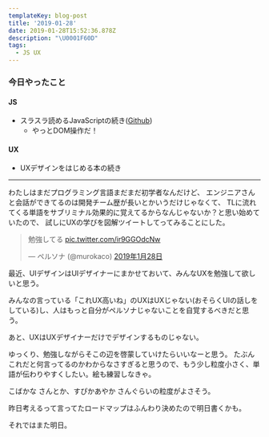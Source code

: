 ```yaml
---
templateKey: blog-post
title: '2019-01-28'
date: 2019-01-28T15:52:36.878Z
description: "\U0001F60D"
tags:
  - JS UX
---
```

### 今日やったこと

#### JS

* スラスラ読めるJavaScriptの続き([Github](https://github.com/murokaco/furigana-programming/commit/1a5ac659c4b3de58d098a29deb27d8e341918347))
    * やっとDOM操作だ！

#### UX

* UXデザインをはじめる本の続き

-----
わたしはまだプログラミング言語まだまだ初学者なんだけど、
エンジニアさんと会話ができてるのは開発チーム歴が長いとかいうだけじゃなくて、
TLに流れてくる単語をサブリミナル効果的に覚えてるからなんじゃないか？と思い始めていたので、
試しにUXの学びを図解ツイートしてってみることにした。

<blockquote class="twitter-tweet" data-lang="ja"><p lang="ja" dir="ltr">勉強してる <a href="https://t.co/ir9GGOdcNw">pic.twitter.com/ir9GGOdcNw</a></p>&mdash; ペルソナ (@murokaco) <a href="https://twitter.com/murokaco/status/1089761375994314753?ref_src=twsrc%5Etfw">2019年1月28日</a></blockquote>
<script async src="https://platform.twitter.com/widgets.js" charset="utf-8"></script>



最近、UIデザインはUIデザイナーにまかせておいて、みんなUXを勉強して欲しいと思う。

みんなの言っている「これUX高いね」のUXはUXじゃない(おそらくUIの話しをしている)し、人はもっと自分がペルソナじゃないことを自覚するべきだと思う。

あと、UXはUXデザイナーだけでデザインするものじゃない。

ゆっくり、勉強しながらそこの辺を啓蒙していけたらいいなーと思う。
たぶんこれだと何言ってるのかわからなさすぎると思うので、もう少し粒度小さく、単語が伝わりやすくしたい。絵も練習しなきゃ。

こばかな さんとか、すぴかあやか さんぐらいの粒度がよさそう。

昨日考えるって言ってたロードマップはふんわり決めたので明日書くかも。

それではまた明日。
